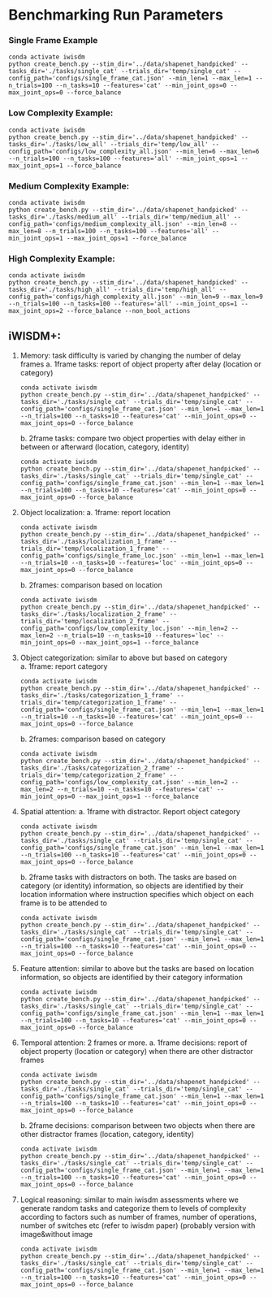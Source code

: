 # Benchmarking Run Parameters

### Single Frame Example

```shell
conda activate iwisdm
python create_bench.py --stim_dir='../data/shapenet_handpicked' --tasks_dir='./tasks/single_cat' --trials_dir='temp/single_cat' --config_path='configs/single_frame_cat.json' --min_len=1 --max_len=1 --n_trials=100 --n_tasks=10 --features='cat' --min_joint_ops=0 --max_joint_ops=0 --force_balance
```

### Low Complexity Example:

```shell
conda activate iwisdm
python create_bench.py --stim_dir='../data/shapenet_handpicked' --tasks_dir='./tasks/low_all' --trials_dir='temp/low_all' --config_path='configs/low_complexity_all.json' --min_len=6 --max_len=6  --n_trials=100 --n_tasks=100 --features='all' --min_joint_ops=1 --max_joint_ops=1 --force_balance
```

### Medium Complexity Example:

```shell
conda activate iwisdm
python create_bench.py --stim_dir='../data/shapenet_handpicked' --tasks_dir='./tasks/medium_all' --trials_dir='temp/medium_all' --config_path='configs/medium_complexity_all.json' --min_len=8 --max_len=8 --n_trials=100 --n_tasks=100 --features='all' --min_joint_ops=1 --max_joint_ops=1 --force_balance
```

### High Complexity Example:

```shell
conda activate iwisdm
python create_bench.py --stim_dir='../data/shapenet_handpicked' --tasks_dir='./tasks/high_all' --trials_dir='temp/high_all' --config_path='configs/high_complexity_all.json' --min_len=9 --max_len=9 --n_trials=100 --n_tasks=100 --features='all' --min_joint_ops=1 --max_joint_ops=2 --force_balance --non_bool_actions
```

## iWISDM+:

1. Memory: task difficulty is varied by changing the number of delay frames
   a. 1frame tasks: report of object property after delay (location or category)
    ```shell
    conda activate iwisdm
    python create_bench.py --stim_dir='../data/shapenet_handpicked' --tasks_dir='./tasks/single_cat' --trials_dir='temp/single_cat' --config_path='configs/single_frame_cat.json' --min_len=1 --max_len=1 --n_trials=100 --n_tasks=10 --features='cat' --min_joint_ops=0 --max_joint_ops=0 --force_balance
    ```
   b. 2frame tasks: compare two object properties with delay either in between or afterward (location, category,
   identity)
    ```shell
    conda activate iwisdm
    python create_bench.py --stim_dir='../data/shapenet_handpicked' --tasks_dir='./tasks/single_cat' --trials_dir='temp/single_cat' --config_path='configs/single_frame_cat.json' --min_len=1 --max_len=1 --n_trials=100 --n_tasks=10 --features='cat' --min_joint_ops=0 --max_joint_ops=0 --force_balance
    ```
2. Object localization:
   a. 1frame: report location
    ```shell
    conda activate iwisdm
    python create_bench.py --stim_dir='../data/shapenet_handpicked' --tasks_dir='./tasks/localization_1_frame' --trials_dir='temp/localization_1_frame' --config_path='configs/single_frame_loc.json' --min_len=1 --max_len=1 --n_trials=10 --n_tasks=10 --features='loc' --min_joint_ops=0 --max_joint_ops=0 --force_balance
    ```
   b. 2frames: comparison based on location
    ```shell
    conda activate iwisdm
    python create_bench.py --stim_dir='../data/shapenet_handpicked' --tasks_dir='./tasks/localization_2_frame' --trials_dir='temp/localization_2_frame' --config_path='configs/low_complexity_loc.json' --min_len=2 --max_len=2 --n_trials=10 --n_tasks=10 --features='loc' --min_joint_ops=0 --max_joint_ops=1 --force_balance
    ```
3. Object categorization: similar to above but based on category  
   a. 1frame: report category
    ```shell
    conda activate iwisdm
    python create_bench.py --stim_dir='../data/shapenet_handpicked' --tasks_dir='./tasks/categorization_1_frame' --trials_dir='temp/categorization_1_frame' --config_path='configs/single_frame_cat.json' --min_len=1 --max_len=1 --n_trials=10 --n_tasks=10 --features='cat' --min_joint_ops=0 --max_joint_ops=0 --force_balance
    ```
   b. 2frames: comparison based on category
    ```shell
    conda activate iwisdm
    python create_bench.py --stim_dir='../data/shapenet_handpicked' --tasks_dir='./tasks/categorization_2_frame' --trials_dir='temp/categorization_2_frame' --config_path='configs/low_complexity_cat.json' --min_len=2 --max_len=2 --n_trials=10 --n_tasks=10 --features='cat' --min_joint_ops=0 --max_joint_ops=1 --force_balance
    ```
4. Spatial attention:
   a. 1frame with distractor. Report object category
    ```shell
    conda activate iwisdm
    python create_bench.py --stim_dir='../data/shapenet_handpicked' --tasks_dir='./tasks/single_cat' --trials_dir='temp/single_cat' --config_path='configs/single_frame_cat.json' --min_len=1 --max_len=1 --n_trials=100 --n_tasks=10 --features='cat' --min_joint_ops=0 --max_joint_ops=0 --force_balance
    ```
   b. 2frame tasks with distractors on both. The tasks are based on category (or identity) information, so objects are
   identified by their location information where instruction specifies which object on each frame is to be attended to
    ```shell
    conda activate iwisdm
    python create_bench.py --stim_dir='../data/shapenet_handpicked' --tasks_dir='./tasks/single_cat' --trials_dir='temp/single_cat' --config_path='configs/single_frame_cat.json' --min_len=1 --max_len=1 --n_trials=100 --n_tasks=10 --features='cat' --min_joint_ops=0 --max_joint_ops=0 --force_balance
    ```
5. Feature attention: similar to above but the tasks are based on location information, so objects are identified by
   their category information
    ```shell
    conda activate iwisdm
    python create_bench.py --stim_dir='../data/shapenet_handpicked' --tasks_dir='./tasks/single_cat' --trials_dir='temp/single_cat' --config_path='configs/single_frame_cat.json' --min_len=1 --max_len=1 --n_trials=100 --n_tasks=10 --features='cat' --min_joint_ops=0 --max_joint_ops=0 --force_balance
    ```
6. Temporal attention: 2 frames or more.
   a. 1frame decisions: report of object property (location or category) when there are other distractor frames
    ```shell
    conda activate iwisdm
    python create_bench.py --stim_dir='../data/shapenet_handpicked' --tasks_dir='./tasks/single_cat' --trials_dir='temp/single_cat' --config_path='configs/single_frame_cat.json' --min_len=1 --max_len=1 --n_trials=100 --n_tasks=10 --features='cat' --min_joint_ops=0 --max_joint_ops=0 --force_balance
    ```
   b. 2frame decisions: comparison between two objects when there are other distractor frames (location, category,
   identity)
    ```shell
    conda activate iwisdm
    python create_bench.py --stim_dir='../data/shapenet_handpicked' --tasks_dir='./tasks/single_cat' --trials_dir='temp/single_cat' --config_path='configs/single_frame_cat.json' --min_len=1 --max_len=1 --n_trials=100 --n_tasks=10 --features='cat' --min_joint_ops=0 --max_joint_ops=0 --force_balance
    ```
7. Logical reasoning: similar to main iwisdm assessments where we generate random tasks and categorize them to levels of
   complexity according to factors such as number of frames, number of operations, number of switches etc (refer to
   iwisdm paper)
   (probably version with image&without image
    ```shell
    conda activate iwisdm
    python create_bench.py --stim_dir='../data/shapenet_handpicked' --tasks_dir='./tasks/single_cat' --trials_dir='temp/single_cat' --config_path='configs/single_frame_cat.json' --min_len=1 --max_len=1 --n_trials=100 --n_tasks=10 --features='cat' --min_joint_ops=0 --max_joint_ops=0 --force_balance
    ```
